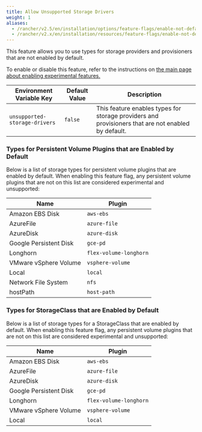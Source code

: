 ```yaml
---
title: Allow Unsupported Storage Drivers
weight: 1
aliases:
  - /rancher/v2.5/en/installation/options/feature-flags/enable-not-default-storage-drivers/
  - /rancher/v2.x/en/installation/resources/feature-flags/enable-not-default-storage-drivers/
---
```


This feature allows you to use types for storage providers and provisioners that are not enabled by default.

To enable or disable this feature, refer to the instructions on [the main page about enabling experimental features.]({{<baseurl>}}/rancher/v2.5/en/installation/options/feature-flags/)

Environment Variable Key | Default Value | Description
---|---|---
 `unsupported-storage-drivers` | `false` | This feature enables types for storage providers and provisioners that are not enabled by default.

### Types for Persistent Volume Plugins that are Enabled by Default
Below is a list of storage types for persistent volume plugins that are enabled by default. When enabling this feature flag, any persistent volume plugins that are not on this list are considered experimental and unsupported:

Name | Plugin
--------|----------
Amazon EBS Disk |  `aws-ebs`
AzureFile | `azure-file`
AzureDisk | `azure-disk`
Google Persistent Disk | `gce-pd`
Longhorn | `flex-volume-longhorn`
VMware vSphere Volume |  `vsphere-volume`
Local | `local`
Network File System | `nfs`
hostPath | `host-path`

### Types for StorageClass that are Enabled by Default
Below is a list of storage types for a StorageClass that are enabled by default. When enabling this feature flag, any persistent volume plugins that are not on this list are considered experimental and unsupported:

Name | Plugin
--------|--------
Amazon EBS Disk |  `aws-ebs`
AzureFile | `azure-file`
AzureDisk | `azure-disk`
Google Persistent Disk | `gce-pd`
Longhorn | `flex-volume-longhorn`
VMware vSphere Volume | `vsphere-volume`
Local | `local`
